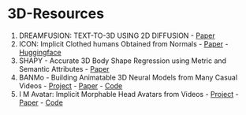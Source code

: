 # 3D-Resources

1) DREAMFUSION: TEXT-TO-3D USING 2D DIFFUSION - [Paper](https://arxiv.org/pdf/2209.14988.pdf)
2) ICON: Implicit Clothed humans Obtained from Normals - [Paper](https://arxiv.org/pdf/2112.09127.pdf) - [Huggingface](https://huggingface.co/spaces/Yuliang/ICON)
3) SHAPY - Accurate 3D Body Shape Regression using Metric and Semantic Attributes - [Paper](https://ps.is.mpg.de/uploads_file/attachment/attachment/691/00928.pdf)
4) BANMo - Building Animatable 3D Neural Models from Many Casual Videos - [Project](https://banmo-www.github.io/) - [Paper](https://banmo-www.github.io/banmo-cvpr.pdf) - [Code](https://github.com/facebookresearch/banmo)
5) I M Avatar: Implicit Morphable Head Avatars from Videos - [Project](https://ait.ethz.ch/projects/2022/IMavatar/) - [Paper](https://arxiv.org/pdf/2112.07471.pdf) - [Code](https://github.com/zhengyuf/IMavatar)
